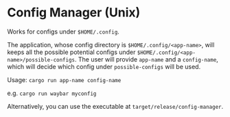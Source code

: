 # Config Manager (Unix)

Works for configs under `$HOME/.config`. 

The application, whose config directory is `$HOME/.config/<app-name>`, will keeps all the possible potential configs under `$HOME/.config/<app-name>/possible-configs`. The user will provide `app-name` and a `config-name`, which will decide which config under `possible-configs` will be used.

Usage:
`cargo run app-name config-name`

e.g. `cargo run waybar myconfig`

Alternatively, you can use the executable at `target/release/config-manager`.
